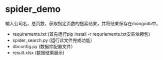 # spider_demo
输入公司名，总页数，获取指定页数的搜索结果，并将结果保存在mongodb中。
+ requirements.txt (首先运行pip install -r requriements.txt安装依赖包)
+ spider_search.py (运行此文件完成功能）
+ dbconfig.py (数据库配置文件）
+ result.xlsx (数据结果展示)

